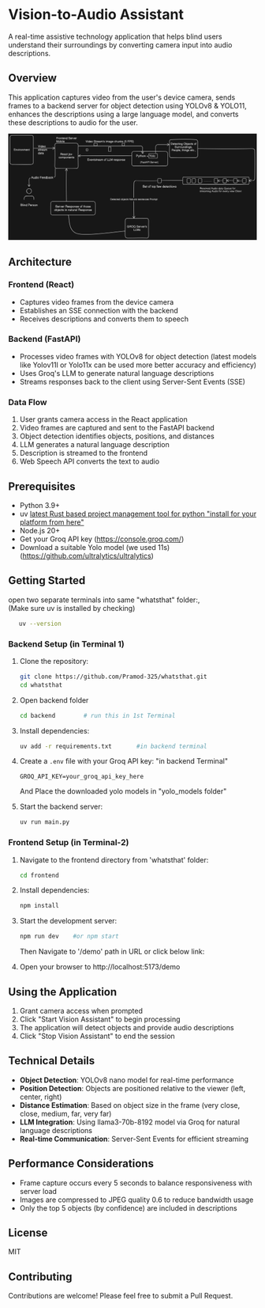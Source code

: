 # Vision-to-Audio Assistant

A real-time assistive technology application that helps blind users understand their surroundings by converting camera input into audio descriptions.

## Overview

This application captures video from the user's device camera, sends frames to a backend server for object detection using YOLOv8 & YOLO11, enhances the descriptions using a large language model, and converts these descriptions to audio for the user.

![Architectural Diagram](https://github.com/Pramod-325/whatsthat/blob/main/WhatsThat_Architecture.png)

## Architecture

### Frontend (React)
- Captures video frames from the device camera
- Establishes an SSE connection with the backend
- Receives descriptions and converts them to speech

### Backend (FastAPI)
- Processes video frames with YOLOv8 for object detection (latest models like Yolov11l or Yolo11x can be used more better accuracy and efficiency)
- Uses Groq's LLM to generate natural language descriptions
- Streams responses back to the client using Server-Sent Events (SSE)

### Data Flow
1. User grants camera access in the React application
2. Video frames are captured and sent to the FastAPI backend
3. Object detection identifies objects, positions, and distances
4. LLM generates a natural language description
5. Description is streamed to the frontend
6. Web Speech API converts the text to audio

## Prerequisites

- Python 3.9+
- uv [latest Rust based project management tool for python "install for your platform from here"](https://docs.astral.sh/uv/getting-started/installation/)
- Node.js 20+
- Get your Groq API key (https://console.groq.com/)
- Download a suitable Yolo model (we used 11s) (https://github.com/ultralytics/ultralytics)

## Getting Started
open two separate terminals into same "whatsthat" folder:,<br>(Make sure uv is installed by checking)
```bash
   uv --version
   ```
### Backend Setup (in Terminal 1)

1. Clone the repository:
   ```bash
   git clone https://github.com/Pramod-325/whatsthat.git
   cd whatsthat
   ```

2. Open backend folder
   ```bash
   cd backend        # run this in 1st Terminal
   ```

3. Install dependencies:
   ```bash
   uv add -r requirements.txt       #in backend terminal
   ```

4. Create a `.env` file with your Groq API key: "in backend Terminal"
   ```
   GROQ_API_KEY=your_groq_api_key_here
   ```
   And Place the downloaded yolo models in "yolo_models folder"

5. Start the backend server:
   ```bash
   uv run main.py
   ```

### Frontend Setup (in Terminal-2)

1. Navigate to the frontend directory from 'whatsthat' folder:
   ```bash
   cd frontend
   ```

2. Install dependencies:
   ```bash
   npm install
   ```

3. Start the development server:
   ```bash
   npm run dev    #or npm start
   ```
   Then Navigate to '/demo' path in URL or click below link:

4. Open your browser to http://localhost:5173/demo

## Using the Application

1. Grant camera access when prompted
2. Click "Start Vision Assistant" to begin processing
3. The application will detect objects and provide audio descriptions
4. Click "Stop Vision Assistant" to end the session

## Technical Details

- **Object Detection**: YOLOv8 nano model for real-time performance
- **Position Detection**: Objects are positioned relative to the viewer (left, center, right)
- **Distance Estimation**: Based on object size in the frame (very close, close, medium, far, very far)
- **LLM Integration**: Using llama3-70b-8192 model via Groq for natural language descriptions
- **Real-time Communication**: Server-Sent Events for efficient streaming

## Performance Considerations

- Frame capture occurs every 5 seconds to balance responsiveness with server load
- Images are compressed to JPEG quality 0.6 to reduce bandwidth usage
- Only the top 5 objects (by confidence) are included in descriptions

## License

MIT

## Contributing

Contributions are welcome! Please feel free to submit a Pull Request.